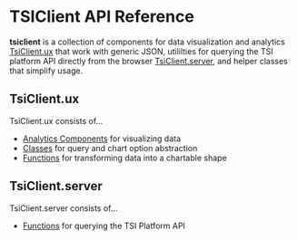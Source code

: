 # TSIClient API Reference

**tsiclient** is a collection of components for data visualization and analytics [TsiClient.ux](UX.md) that work with generic JSON, utililties for querying the TSI platform API directly from the browser [TsiClient.server](Server.md), and helper classes that simplify usage.

## TsiClient.ux

TsiClient.ux consists of...

* [Analytics Components](UX.md#Components) for visualizing data
* [Classes](UX.md#Classes) for query and chart option abstraction
* [Functions](UX.md#Functions) for transforming data into a chartable shape

## TsiClient.server

TsiClient.server consists of...

* [Functions](Server.md#Functions) for querying the TSI Platform API